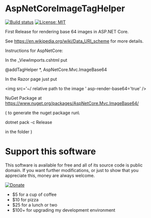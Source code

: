 # AspNetCoreImageTagHelper

[![Build status](https://ci.appveyor.com/api/projects/status/pkt3xn2wquk1duhd?svg=true)](https://ci.appveyor.com/project/davidrevoledo/aspnetcoreimagetaghelper)
[![License: MIT](https://img.shields.io/badge/License-MIT-yellow.svg)](https://opensource.org/licenses/MIT)


First Release for rendering base 64 images in ASP.NET Core.

See https://en.wikipedia.org/wiki/Data_URI_scheme  for more details.

Instructions for AspNetCore:

In the _ViewImports.cshtml  put

@addTagHelper *, AspNetCore.Mvc.ImageBase64 

In the Razor page just put

 &lt;img src='~/ relative path to the image ' asp-render-base64='true' /&gt;

 NuGet Package at https://www.nuget.org/packages/AspNetCore.Mvc.ImageBase64/ 
 
 ( to generate the nuget package run\

 dotnet pack -c Release
 
 in the folder )
 
 # Support this software

This software is available for free and all of its source code is public domain.  If you want further modifications, or just to show that you appreciate this, money are always welcome.

[![Donate](https://img.shields.io/badge/Donate-PayPal-green.svg)](https://paypal.me/ignatandrei1970/25)

* $5 for a cup of coffee
* $10 for pizza 
* $25 for a lunch or two
* $100+ for upgrading my development environment

